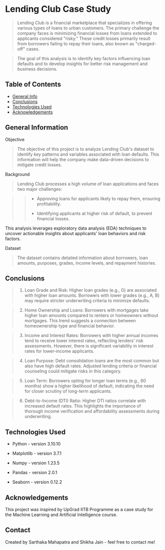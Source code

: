 # Lending Club Case Study
> Lending Club is a financial marketplace that specializes in offering various types of loans to urban customers. The primary challenge the company faces is minimizing financial losses from loans extended to applicants considered "risky." These credit losses primarily result from borrowers failing to repay their loans, also known as "charged-off" cases.

> The goal of this analysis is to identify key factors influencing loan defaults and to develop insights for better risk management and business decisions.


## Table of Contents
* [General Info](#general-information)
* [Conclusions](#conclusions)
* [Technologies Used](#technologies-used)
* [Acknowledgements](#acknowledgements)

<!-- You can include any other section that is pertinent to your problem -->

## General Information
Objective

>The objective of this project is to analyze Lending Club's dataset to identify key patterns and variables associated with loan defaults. This information will help the company make data-driven decisions to mitigate credit losses.

Background

>Lending Club processes a high volume of loan applications and faces two major challenges:

>>* Approving loans for applicants likely to repay them, ensuring profitability.
>>
>>* Identifying applicants at higher risk of default, to prevent financial losses.

This analysis leverages exploratory data analysis (EDA) techniques to uncover actionable insights about applicants' loan behaviors and risk factors.

Dataset

>The dataset contains detailed information about borrowers, loan amounts, purposes, grades, income levels, and repayment histories.

<!-- You don't have to answer all the questions - just the ones relevant to your project. -->

## Conclusions
>1. Loan Grade and Risk: Higher loan grades (e.g., G) are associated with higher loan amounts. Borrowers with lower grades (e.g., A, B) may require stricter underwriting criteria to minimize defaults.

>2. Home Ownership and Loans: Borrowers with mortgages take higher loan amounts compared to renters or homeowners without mortgages. This trend suggests a connection between homeownership type and financial behavior.

>3. Income and Interest Rates: Borrowers with higher annual incomes tend to receive lower interest rates, reflecting lenders' risk assessments. However, there is significant variability in interest rates for lower-income applicants.

>4. Loan Purpose: Debt consolidation loans are the most common but also have high default rates. Adjusted lending criteria or financial counseling could mitigate risks in this category.

>5. Loan Term: Borrowers opting for longer loan terms (e.g., 60 months) show a higher likelihood of default, indicating the need for closer scrutiny of long-term applicants.

>6. Debt-to-Income (DTI) Ratio: Higher DTI ratios correlate with increased default rates. This highlights the importance of thorough income verification and affordability assessments during underwriting.

<!-- You don't have to answer all the questions - just the ones relevant to your project. -->


## Technologies Used
* Python - version 3.10.10

* Matplotlib - version 3.7.1

* Numpy - version 1.23.5

* Pandas - version 2.0.1

* Seaborn - version 0.12.2

<!-- As the libraries versions keep on changing, it is recommended to mention the version of library used in this project -->

## Acknowledgements
This project was inspired by UpGrad IITB Programme as a case study for the Machine Learning and Artificial Intelligence course.


## Contact
Created by Sarthaka Mahapatra and Shikha Jain - feel free to contact me!


<!-- Optional -->
<!-- ## License -->
<!-- This project is open source and available under the [... License](). -->

<!-- You don't have to include all sections - just the one's relevant to your project -->
